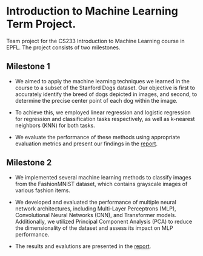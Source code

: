 # Introduction to Machine Learning Term Project.

Team project for the CS233 Introduction to Machine Learning course in EPFL. The project consists of two milestones.

## Milestone 1
- We aimed to apply the machine learning techniques
we learned in the course to a subset of the Stanford Dogs
dataset. Our objective is first to accurately identify the breed
of dogs depicted in images, and second, to determine the
precise center point of each dog within the image. 

- To achieve this, we employed linear regression and logistic
regression for regression and classification tasks
respectively, as well as k-nearest neighbors (KNN) for both
tasks. 

- We evaluate the performance of these methods using
appropriate evaluation metrics and present our findings in
the [report](https://github.com/ynarter/ML_project/blob/main/MS1/report.pdf).

## Milestone 2
- We implemented several machine learning
methods to classify images from the FashionMNIST
dataset, which contains grayscale images of various fashion
items. 

- We developed and evaluated the
performance of multiple neural network architectures,
including Multi-Layer Perceptrons (MLP), Convolutional
Neural Networks (CNN), and Transformer models.
Additionally, we utilized Principal Component Analysis
(PCA) to reduce the dimensionality of the dataset and assess
its impact on MLP performance.

- The results and evalutions are presented in the [report](https://github.com/ynarter/ML_project/blob/main/MS2/report.pdf).

